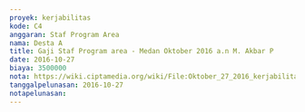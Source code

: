 ```yaml
---
proyek: kerjabilitas
kode: C4
anggaran: Staf Program Area
nama: Desta A
title: Gaji Staf Program area - Medan Oktober 2016 a.n M. Akbar P
date: 2016-10-27
biaya: 3500000
nota: https://wiki.ciptamedia.org/wiki/File:Oktober_27_2016_kerjabilitas_C4_staf_area_medan_akbar.jpg
tanggalpelunasan: 2016-10-27
notapelunasan:
---
```

